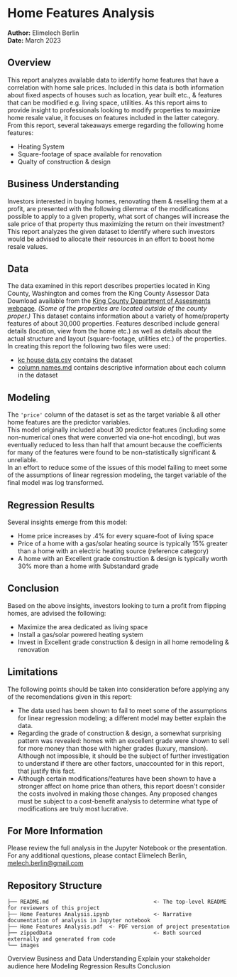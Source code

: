 # Home Features Analysis
**Author:** Elimelech Berlin  
**Date:** March 2023

## Overview
This report analyzes available data to identify home features that have a correlation with home sale prices. Included in this data is both information about fixed aspects of houses such as location, year built etc., & features that can be modified e.g. living space, utilities. As this report aims to provide insight to professionals looking to modify properties to maximize home resale value, it focuses on features included in the latter category.  
From this report, several takeaways emerge regarding the following home features:
* Heating System
* Square-footage of space available for renovation
* Qualty of construction & design

## Business Understanding
Investors interested in buying homes, renovating them & reselling them at a profit, are presented with the following dilemma: of the modifications possible to apply to a given property, what sort of changes will increase the sale price of that property thus maximizing the return on their investment?  
This report analyzes the given dataset to identify where such investors would be advised to allocate their resources in an effort to boost home resale values.

## Data
The data examined in this report describes properties located in King County, Washington and comes from the King County Assessor Data Download available from the [King County Department of Assesments webpage](https://info.kingcounty.gov/assessor/DataDownload/default.aspx). _(Some of the properties are located outside of the county proper.)_
This dataset contains information about a variety of home/property features of about 30,000 properties. Features described include general details (location, view from the home etc.) as well as details about the actual structure and layout (square-footage, utilities etc.) of the properties.  
In creating this report the following two files were used:
* [kc house data.csv](https://github.com/terminalcoder/dsc-phase-2-project-v2-5/blob/main/data/kc_house_data.csv) contains the dataset 
* [column names.md](https://github.com/terminalcoder/dsc-phase-2-project-v2-5/blob/main/data/column_names.md) contains descriptive information about each column in the dataset

## Modeling
The `'price'` column of the dataset is set as the target variable & all other home features are the predictor variables.  
This model originally included about 30 predictor features (including some non-numerical ones that were converted via one-hot encoding), but was eventually reduced to less than half that amount because the coefficients for many of the features were found to be non-statistically significant & unreliable.  
In an effort to reduce some of the issues of this model failing to meet some of the assumptions of linear regression modeling, the target variable of the final model was log transformed.

## Regression Results
Several insights emerge from this model:
* Home price increases by .4% for every square-foot of living space
* Price of a home with a gas/solar heating source is typically 15% greater than a home with an electric heating source (reference category)
* A home with an Excellent grade construction & design is typically worth 30% more than a home with Substandard grade

## Conclusion
Based on the above insights, investors looking to turn a profit from flipping homes, are advised the following:
* Maximize the area dedicated as living space
* Install a gas/solar powered heating system
* Invest in Excellent grade construction & design in all home remodeling & renovation

## Limitations
The following points should be taken into consideration before applying any of the recomendations given in this report:
* The data used has been shown to fail to meet some of the assumptions for linear regression modeling; a different model may better explain the data.
* Regarding the grade of construction & design, a somewhat surprising pattern was revealed: homes with an excellent grade were shown to sell for more money than those with higher grades (luxury, mansion). Although not impossible, it should be the subject of further investigation to understand if there are other factors, unaccounted for in this report, that justify this fact.
* Although certain modifications/features have been shown to have a stronger affect on home price than others, this report doesn't consider the costs involved in making those changes. Any proposed changes must be subject to a cost-benefit analysis to determine what type of modifications are truly most lucrative.

## For More Information
Please review the full analysis in the Jupyter Notebook or the presentation.  
For any additional questions, please contact Elimelech Berlin, melech.berlin@gmail.com

## Repository Structure
```
├── README.md                                 <- The top-level README for reviewers of this project
├── Home Features Analysis.ipynb              <- Narrative documentation of analysis in Jupyter notebook
├── Home Features Analysis.pdf  <- PDF version of project presentation
├── zippedData                                <- Both sourced externally and generated from code
└── images      
```




Overview
Business and Data Understanding
Explain your stakeholder audience here
Modeling
Regression Results
Conclusion

